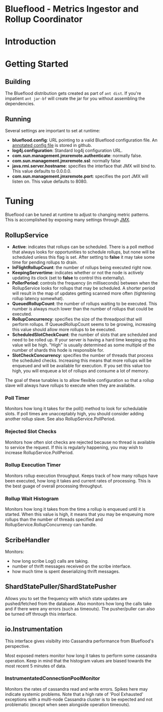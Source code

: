 Blueflood - Metrics Ingestor and Rollup Coordinator
===================================================

# Introduction

# Getting Started

Building
--------
The Blueflood distribution gets created as part of `ant dist`.  If you're
impatient `ant jar-bf` will create the jar for you without assembling the
dependencies.

Running
-------
Several settings are important to set at runtime:

* __blueflood.config__: URL pointing to a valid Blueflood configuration file.
  An [annotated config file](https://github.com/racker/ele/blob/rollups2/java/conf/bf-dev.conf)
  is stored in github.
* __log4j.configuration__: Standard log4j configuration URL.
* __com.sun.management.jmxremote.authenticate__: normally false.
* __com.sun.management.jmxremote.ssl__: normally false
* __java.rmi.server.hostname__: specifies the interface that JMX will bind to. This
  value defaults to 0.0.0.0.
* __com.sun.management.jmxremote.port__: specifies the port JMX will listen on.
  This value defaults to 8080.

# Tuning

Blueflood can be tuned at runtime to adjust to changing metric patterns. This
is accomplished by exposing many settings through [JMX](http://www.oracle.com/technetwork/java/javase/tech/javamanagement-140525.html).

## RollupService
* __Active__: indicates that rollups can be scheduled. There is a poll method 
  that always looks for opportunities to schedule rollups, but none will be
  scheduled unless this flag is set.  After setting to __false__ it may take
  some time for pending rollups to drain.
* __InFlightRollupCount__: the number of rollups being executed right now.
* __KeepingServertime__: indicates whether or not the node is actively
  updating its clock (set to __false__ to control this externally).
* __PollerPeriod__: controls the frequency (in milliseconds) between when
  the RollupService looks for rollups that may be scheduled. A shorter period
  will result in the map of updates getting scanned more often (tightening
  rollup latency somewhat).
* __QueuedRollupCount__: the number of rollups waiting to be executed. This
  number is always much lower than the number of rollups that could be
  executed.
* __RollupConcurrency__: specifies the size of the threadpool that will
  perform rollups.  If QueuedRollupCount seems to be growing, increasing this
  value should allow more rollups to be executed.
* __ScheduledSlotCheckCount__: the number of slots that are scheduled and need
  to be rolled up. If your server is having a hard time keeping up this
  value will be high.  "High" is usually determined as some multiple of
  the number of shards this hode is responsible for.
* __SlotCheckConcurrency__: specifies the number of threads that process the
  scheduled checks.  Increasing this means that more rollups will be enqueued
  and will be available for execution.  If you set this value too high, you 
  will enqueue a lot of rollups and consume a lot of memory.

The goal of these tunables is to allow flexible configuration so that a rollup
slave will always have rollups to execute when they are available.

### Poll Timer
Monitors how long it takes for the poll() method to look for schedulable slots.
If poll times are unacceptably high, you should consider adding another
rollup slave.  See also RollupService.PollPeriod.

### Rejected Slot Checks
Monitors how often slot checks are rejected because no thread is available to 
service the request.  If this is regularly happening, you may wish to increase
RollupService.PollPeriod.

### Rollup Execution Timer
Monitors rollup execution throughput. Keeps track of how many rollups have been
executed, how long it takes and current rates of processing.  This is the best
guage of overall processing throughput.

### Rollup Wait Histogram
Monitors how long it takes from the time a rollup is enqueued until it is started.
When this value is high, it means that you may be enqueuing more rollups than the
number of threads specified and RollupService.RollupConcurrency can handle.

## ScribeHandler
Monitors:

* how long scribe Log() calls are taking.
* number of thrift messages received on the scribe interface.
* how much time is spent deserializing thrift messages.

## ShardStatePuller/ShardStatePusher

Allows you to set the frequency with which state updates are pushed/fetched
from the database.  Also monitors how long the calls take and if there were
any errors (such as timeouts).  The pusher/puller can also be turned off
through this interface.

## io.Instrumentation

This interface gives visibilty into Cassandra performance from Blueflood's
perspective.

Most exposed meters monitor how long it takes to perform some cassandra
operation.  Keep in mind that the histogram values are biased towards the
most recent 5 minutes of data.

### InstrumentatedConnectionPoolMonitor

Monitors the rates of cassandra read and write errors.  Spikes here 
may indicate systemic problems. Note that a high rate of 'Pool Exhausted'
exceptions with a multi-node Cassandra cluster is to be expected and not
problematic (except when seen alongside operation timeouts).
